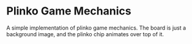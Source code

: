 # Plinko Game Mechanics
A simple implementation of plinko game mechanics. The board is just a background image, and the plinko chip animates over top of it.
